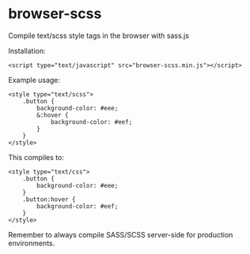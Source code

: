 # browser-scss
Compile text/scss style tags in the browser with sass.js

Installation: 
```
<script type="text/javascript" src="browser-scss.min.js"></script>
```

Example usage: 
```
<style type="text/scss">
	.button {
		background-color: #eee;
		&:hover {
			background-color: #eef;
		}
	}
</style>
```

This compiles to:
```
<style type="text/css">
	.button {
		background-color: #eee;
	}
	.button:hover {
		background-color: #eef;
	}
</style>
```

Remember to always compile SASS/SCSS server-side for production environments.

